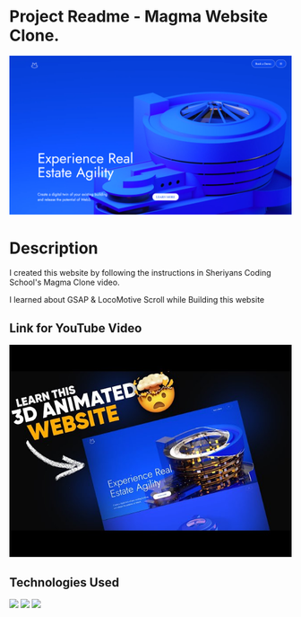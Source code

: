 # Project Readme - Magma Website Clone.

<img src="./assets/HomePage.png" alt="" style=""/>

# Description

I created this website by following the instructions in Sheriyans Coding School's Magma Clone video.

I learned about GSAP & LocoMotive Scroll while Building this website

## Link for YouTube Video

[![The Video Link](./assets//videoThumbnail.png)](https://youtu.be/n6UPwT2hf_g)

## Technologies Used

<img src="https://user-images.githubusercontent.com/30186107/29488525-f55a69d0-84da-11e7-8a39-5476f663b5eb.png" width="300">
<img src="https://seeklogo.com/images/G/greensock-gsap-logo-04ACFA98C0-seeklogo.com.png" >
<img src="https://user-images.githubusercontent.com/4596862/58807621-67aeec00-85e6-11e9-8e3a-3fe4123ee76c.png">
